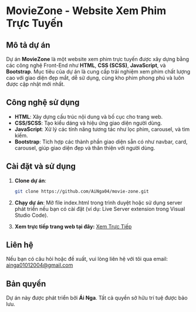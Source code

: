 # MovieZone - Website Xem Phim Trực Tuyến

## Mô tả dự án
Dự án **MovieZone** là một website xem phim trực tuyến được xây dựng bằng các công nghệ Front-End như **HTML**, **CSS (SCSS)**, **JavaScript**, và **Bootstrap**. Mục tiêu của dự án là cung cấp trải nghiệm xem phim chất lượng cao với giao diện đẹp mắt, dễ sử dụng, cùng kho phim phong phú và luôn được cập nhật mới nhất.

## Công nghệ sử dụng
- **HTML**: Xây dựng cấu trúc nội dung và bố cục cho trang web.
- **CSS/SCSS**: Tạo kiểu dáng và hiệu ứng giao diện người dùng.
- **JavaScript**: Xử lý các tính năng tương tác như lọc phim, carousel, và tìm kiếm.
- **Bootstrap**: Tích hợp các thành phần giao diện sẵn có như navbar, card, carousel, giúp giao diện đẹp và thân thiện với người dùng.

## Cài đặt và sử dụng
1. **Clone dự án**:
   ```bash
   git clone https://github.com/AiNga04/movie-zone.git
2. **Chạy dự án**:
   Mở file index.html trong trình duyệt hoặc sử dụng server phát triển nếu bạn có cài đặt (ví dụ: Live Server extension trong Visual Studio Code).

3. **Xem trực tiếp trang web tại đây:**
   [Xem Trực Tiếp](https://ainga04.github.io/movie-zone)

## Liên hệ

Nếu bạn có câu hỏi hoặc đề xuất, vui lòng liên hệ với tôi qua email: [ainga01012004@gmail.com](mailto:ainga01012004@gmail.com)

## Bản quyền

Dự án này được phát triển bởi **Ái Nga**. Tất cả quyền sở hữu trí tuệ được bảo lưu.
